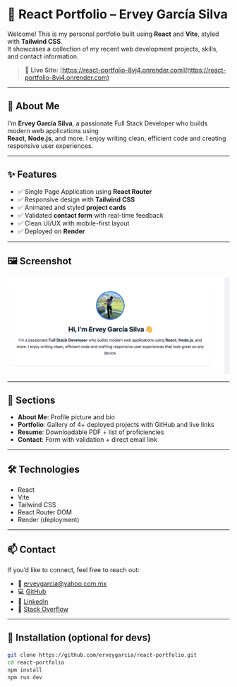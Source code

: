 # 💼 React Portfolio – Ervey García Silva

Welcome! This is my personal portfolio built using **React** and **Vite**, styled with **Tailwind CSS**.  
It showcases a collection of my recent web development projects, skills, and contact information.

> 🚀 **Live Site:** [https://react-portfolio-8vj4.onrender.com](https://react-portfolio-8vj4.onrender.com)

---

## 🧠 About Me

I'm **Ervey García Silva**, a passionate Full Stack Developer who builds modern web applications using  
**React**, **Node.js**, and more. I enjoy writing clean, efficient code and creating responsive user experiences.

---

## ✨ Features

- ✅ Single Page Application using **React Router**
- ✅ Responsive design with **Tailwind CSS**
- ✅ Animated and styled **project cards**
- ✅ Validated **contact form** with real-time feedback
- ✅ Clean UI/UX with mobile-first layout
- ✅ Deployed on **Render**

---

## 🖼️ Screenshot

![Portfolio Preview](./public/Assets/react-demo.png)

---

## 📁 Sections

- **About Me**: Profile picture and bio
- **Portfolio**: Gallery of 4+ deployed projects with GitHub and live links
- **Resume**: Downloadable PDF + list of proficiencies
- **Contact**: Form with validation + direct email link

---

## 🛠️ Technologies

- React
- Vite
- Tailwind CSS
- React Router DOM
- Render (deployment)

---

## 📫 Contact

If you’d like to connect, feel free to reach out:

- 📧 erveygarcia@yahoo.com.mx  
- 💻 [GitHub](https://github.com/erveygarcia)  
- 💼 [LinkedIn](https://linkedin.com/in/erveygarcia)  
- 🧠 [Stack Overflow](https://stackoverflow.com/users/tuusuario) <!-- cámbialo si tienes ID real -->

---

## 📂 Installation (optional for devs)

```bash
git clone https://github.com/erveygarcia/react-portfolio.git
cd react-portfolio
npm install
npm run dev
